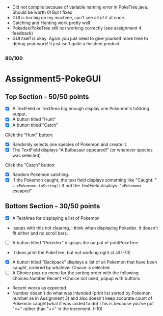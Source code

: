 * Did not compile because of variable naming error in PokeTree.java. Should be worth 0! But I fixed
* GUI is too big on my machine, can't see all of it at once.
* Catching and Hunting work pretty well
* Pokedex/PokeTree still not working correctly (see assignment 4 feedback)
* GUI itself is okay. Again you just need to give yourself more time to debug your work! It just isn't quite a finished product.

## 
### 80/100
# Assignment5-PokeGUI
 
## Top Section -  50/50 points
- [X] A TextField or TextArea big enough display one Pokemon's toString output.
- [X] A button titled "Hunt"
- [X] A button titled "Catch"

Click the "Hunt" button:
- [X] Randomly selects one species of Pokemon and create it.
- [X] The TextField  displays "A Bulbasaur appeared!" (or whatever species was selected)
 
Click the "Catch" button:
- [X] Random Pokemon catching.
- [X] If the Pokemon caught, the text field displays something like "Caught: " + ```<Pokemon>.toString()``` 
If not the TextField  displays: "```<Pokemon>``` escaped"

## Bottom Section - 30/50 points
- [X] A TextArea for displaying a list of Pokemon
 * Issues with this not clearing, I think when displaying Pokedex. It doesn't fit either and no scroll bars.
- [ ] A button titled "Pokedex"  displays the output of printPokeTree
 * It does print the PokeTree, but not working right at all (-10)
- [X] A button titled "Backpack" displays a list of all Pokemon that have been caught, ordered by whatever Choice is selected.
- [ ] A Choice pop-up menu for the sorting order with the following choices:Number Recent 
 *Choice not used, popup with buttons
 * Recent works as expected
 * Number doesn't do what was intended (print list sorted by Pokemon number as in Assignment 3) and also doesn't keep accurate count of 
 Pokemon caught(what it was coded to do) This is because you've got "=+" rather than "+=" in the increment. (-10)

  

